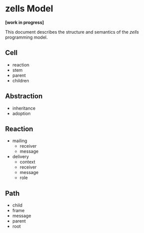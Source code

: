 # zells Model

**[work in progress]**

This document describes the structure and semantics of the *zells* programming model.

## Cell

- reaction
- stem
- parent
- children

## Abstraction

- inheritance
- adoption

## Reaction

- mailing
    - receiver
    - message
- delivery
    - context
    - receiver
    - message
    - role

## Path

- child
- frame
- message
- parent
- root